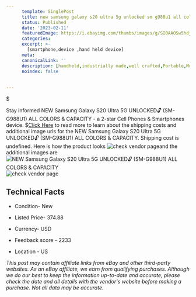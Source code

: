 ```yaml
---
      template: SinglePost
      title: new samsung galaxy s20 ultra 5g unlocked sm g988u1 all colors capacity
      status: Published
      date: '2023-02-11'
      featuredImage: https://i.ebayimg.com/thumbs/images/g/SI0AAOSw5hdjqHaT/s-l225.jpg
      categories: 
      excerpt: >-
        [smartphone,device ,hand held device]
      meta:
      canonicalLink: ''
      description: [handheld,industrially made,well crafted,Portable,Mobile,Compact,Convenient,Lightweight,Maneuverable,Man-portable,Miniature,Carriable,Hand-held,Light,Holdable,Transportable,Mobile device,Pocket-sized,On-the-go,Wireless,Cordless,Compact size,Convenient size, smartphone,device ,hand held device]
      noindex: false
      
        
---
```

$

Stay informed NEW Samsung Galaxy S20 Ultra 5G UNLOCKED🔓 (SM-G988U1) ALL COLORS & CAPACITY - a 2-star Cell Phones & Smartphones device.
$[Click Here](https://www.ebay.com/itm/125049192027?hash=item1d1d833e5b%3Ag%3ASI0AAOSw5hdjqHaT&mkevt=1&mkcid=1&mkrid=711-53200-19255-0&campid=%253CePNCampaignId%253E&customid=%253CreferenceId%253E&toolid=10049) to read more to learn about the shipping costs and additional image urls for the NEW Samsung Galaxy S20 Ultra 5G UNLOCKED🔓 (SM-G988U1) ALL COLORS & CAPACITY. Shipping cost is undefined. Here is how the product looks ![check vendor page](https://i.ebayimg.com/thumbs/images/g/SI0AAOSw5hdjqHaT/s-l225.jpg)and the additional images are![NEW Samsung Galaxy S20 Ultra 5G UNLOCKED🔓 (SM-G988U1) ALL COLORS & CAPACITY](https://i.ebayimg.com/images/g/SI0AAOSw5hdjqHaT/s-l1600.jpg)![check vendor page](https://origin-galleryplus.ebayimg.com/ws/web/125049192027_2_0_1/225x225.jpg,https://origin-galleryplus.ebayimg.com/ws/web/125049192027_3_0_1/225x225.jpg,https://origin-galleryplus.ebayimg.com/ws/web/125049192027_4_0_1/225x225.jpg)



 ## Technical Facts 



     
      

 - Condition- New 


      

 - Listed Price- 374.88 


      

 - Currency- USD 


      

 - Feedback score - 2233 


      

 - Location - US 


      
      

 *_This post may contain affiliate links from eBay and other third-party websites. As an eBay affiliate, we earn from qualifying purchases. Although we do our best to keep the information up-to-date and accurate, please check the date and all details with the vendor's website before making a purchase. Not all data may be accurate._*







